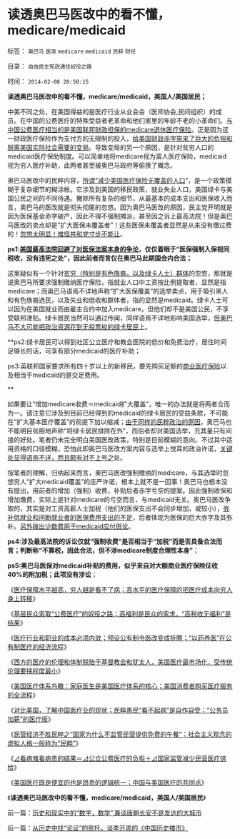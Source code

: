 # 读透奥巴马医改中的看不懂，medicare/medicaid

标签： `奥巴马` `医改` `medicare` `medicaid` `民粹` `财经` 

目录： `自由民主宪政通往奴役之路`

时间： `2014-02-08 20:50:15`

**读透奥巴马医改中的看不懂，medicare/medicaid，美国人/美国居民；**

中美不同之处，在美国得益的是医疗行业从业会会（医师协会,民间组织）的成员。在中国的公费医疗的特殊受益者老革命和他们家里的年龄不老的小革命们。[与中国公费医疗相当的是美国联邦财政担保的medicare退休医疗保险](../../../2012/5/1/美国医疗体系的核心和流程和家庭医生.md)。正是因为这一财政医疗保险作为支付方的无限制的投入，[给美国财政赤字带来了巨大的负担和脱离美国实际社会需要的变局](../../../2011/6/11/美国医保医疗医药市场管制造成垄断和高价.md)。导致变局的另一个原因，是针对贫穷人口的medicaid医疗保助制度。可以简单地将medicare视为富人医疗保险，medicaid视为穷人医疗补助，此两者甚至被奥巴马政府等偷换了概念。

奥巴马医改中的民粹内容，[所谓“减少美国医疗保险无覆盖的人口](../../../2007/10/6/中国国民福利缺失是经济发展中的癌症.md)”，是一个政策模糊于复杂细节的糊涂帐。它涉及到美国的移民政策，就业失业人口，美国绿卡与美国公民之间的不同待遇。撇除所有复杂的细节，从最基本的成本支出和医保收入而言，奥巴马的医改就是彻头彻尾的忽悠。因为奥巴马医改的原因，民主党开明就是因为医保基金赤字破产，因此不得不强制摊派，甚至因之诉上最高法院！但是奥巴马医改的卖点却是“扩大医保未覆盖者”！这些医保未覆盖者显然是从来没有缴过费的！[忽悠太明显！难怪共和党寸步不能让](../../../2010/7/15/美国医保挺成功，为什么要改？.md)。

**ps1:[美国最高法院回避了对医保法案本身的争论](../../../2012/7/1/美国高院裁决与医改无关，医改与美国法院无关.md)，仅仅着眼于“医保强制入保视同税收，没有违宪之处”，因此前者而言仅在奥巴马此期国会内合法；**

这里疑似有一个针对[贫穷（特别是有色族裔，以及绿卡人士）群体](../../../2011/10/10/美国的有钱人都是穷人，美国穷人才会有钱.md)的忽悠，那就是说奥巴马所要求强制缴纳医疗保险，指就业人口中工资按比例提取者，显然是指medicare；而奥巴马语焉不详地声称“扩大医保覆盖”的选举卖点，用于吸引黑人和有色族裔选民，以及失业和低收和群体者，指的显然是medicaid。绿卡人士可以因为在美国就业而由雇主合约中加入medicare，但他们却不是美国公民，不享受联邦津贴。绿卡居民当然可以通过传闻，同样语焉不详地影响美国选举，[但奥巴马不大可能把政治资源花到无投票权的绿卡居民](http://blog.sina.com.cn/u/5563a64d0100c4pb)上。

**ps2:绿卡居民可以得到社区公立医疗和教会医院的低价和免费治疗，居住时间足够长的话，可享有部分medicaid的医疗补助；

ps3:英联邦国家要求所有四十岁以上的新移民，要先购买足额的[商业医疗保险](../../../2010/7/13/中国“病得起”个人现金财产需1000万以上.md)以及相当于medicaid的趸交足费用。

**

如果要让“增加medicare收费＝medicaid扩大覆盖”，唯一的办法就是将两者合而为一。请注意它涉及到目前已经得到的medicaid的绿卡居民的受益条款，不可能在“扩大基本医疗覆盖”的前提下加以缩减；[由于同样的民粹政治的原因](../../../2013/3/9/公有制不可控制的财税赤字，和凯恩斯主义的办法.md)，奥巴马也不能明目张胆地声称“将绿卡居民排除在外”，而后者却对美国选举，充其量只有间接的好处。笔者仍未完全明白美国医改政策，特别是目前模糊的意向。不过其中适用资格的口径模糊，恐怕此即奥巴马医改方案内容与选举上悦耳的政治许诺，[关键处显得语焉不详，而且颇有对不上号之](../../../2011/10/10/奥巴马的阶级斗争和美国敢说“不”的刁民.md)处。

按笔者的理解，归纳起来而言，奥巴马医改强制缴纳的medicare，与其选举时忽悠穷人“扩大medicaid覆盖”的庄严许诺，根本上就不是一回事！奥巴马也根本没有提出，用前者的增加（强制）收费，补贴后者赤字亏空的提案。因此强制收保和增加缴费，实际上是针对medicare的亏空而言，与medicaid无关。奥巴马医改争取的，其实是对工资高薪人士加税（他们的医保支出不会同步增加，或较小），[弥补低就业和间断就业者的医保费用支出的不足](../../../2014/1/31/医疗民粹“通往奴役之路”七步骤.md)，后者体现为医保的巨大赤字及其弥补。[另外拨出少数费用于medicaid应付舆论](../../../2014/1/29/“公务员加薪”的医疗版，愚民“看不起病”是自作自受.md)。

**ps4:涉及最高法院的诉讼仅就“强制收费”是否相当于“加税”而是否具备合法而言；判断称“不算税，因此合法，但不涉medicare制度合理性本身”**；

**ps5:奥巴马医保对medicaid补贴的费用，似乎来自对大额商业医疗保险征收40%的附加税；此项没有涉讼**；

《[医疗保障水平越高，穷人越是看不了病；高水平的医疗保障的把医疗成本向穷人身上转移](../../../2012/4/24/医疗保障水平越高，穷人越是看不起病.md)》

《[基层民众索取“公费医疗”的奴役之路；高福利是民众的索求，“高税收无福利”是结果](../../../2012/4/24/索取“公费医疗保障”的通往奴役之路.md)》

《[医疗行业和职业的成本必须内敛；预设公有制令医改变成折腾；“以药养医”在公有制医疗的经济流程](../../../2012/5/1/“以药养医”的经济流程.md)》

《[西方的医疗的伦理和体制脱胎于基督教会和犹太人，美国医疗最市场化，受传统伦理要挟程度最小](../../../2012/5/1/西方医疗脱胎于基督教会和犹太人.md)》

《[美国医疗体系鸟瞰：家庭医生是美国医疗体系的核心；美国消费者购买医疗服务的全流程](../../../2012/5/1/美国医疗体系的核心和流程和家庭医生.md)》

《[对比美国，了解中国医疗业的现状；民粹愚民“看不起病”是自作自受；“公务员加薪”的医疗版](../../../2014/1/29/“公务员加薪”的医疗版，愚民“看不起病”是自作自受.md)》

《[民营经济不胜民粹之“国家为什么不监管民营提供免费的午餐”；社会主义观念的虚拟人格一般称为“民粹”](../../../2014/1/31/民粹出卖民众利益致“看病难，看病贵”的流程；.md)》

《[⊿看病难看病贵的结果＝⊿公立公费医疗的负担＋⊿国家监管减少民营医疗供给](../../../2014/1/31/医疗民粹“通往奴役之路”七步骤.md)》

《[美国医疗既是便宜的也是昂贵的逻辑统一；中国与美国医疗的共同点](../../../2014/2/7/美国医疗既是便宜的也是昂贵的逻辑统一；.md)》

《**读透奥巴马医改中的看不懂，medicare/medicaid，美国人/美国居民**》



前一篇：[历史和现实中的“数字，数学”,兼谈唐朝长安不是发达的大城市](../../../2014/2/7/历史和现实中的“数字，数学”,兼谈唐朝长安不是发达的大城市.md)

后一篇：[从历史中找“论证”的房托，谈李开周的《中国历史楼市》](../../../2014/2/8/从历史中找“论证”的房托，谈李开周的《中国历史楼市》.md)